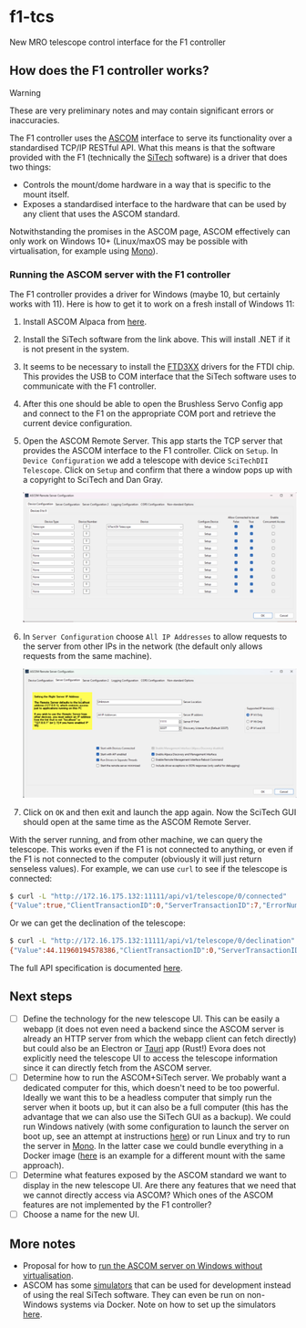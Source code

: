 # f1-tcs

New MRO telescope control interface for the F1 controller

## How does the F1 controller works?

> [!WARNING]
> These are very preliminary notes and may contain significant errors or inaccuracies.

The F1 controller uses the [ASCOM](https://ascom-standards.org/index.htm) interface to serve its functionality over a standardised TCP/IP RESTful API. What this means is that the software provided with the F1 (technically the [SiTech](http://siderealtechnology.com/SiTechSetup095Z.exe) software) is a driver that does two things:

- Controls the mount/dome hardware in a way that is specific to the mount itself.
- Exposes a standardised interface to the hardware that can be used by any client that uses the ASCOM standard.

Notwithstanding the promises in the ASCOM page, ASCOM effectively can only work on Windows 10+ (Linux/maxOS may be possible with virtualisation, for example using [Mono](https://www.mono-project.com)).

### Running the ASCOM server with the F1 controller

The F1 controller provides a driver for Windows (maybe 10, but certainly works with 11). Here is how to get it to work on a fresh install of Windows 11:

1. Install ASCOM Alpaca from [here](https://ascom-standards.org/Downloads/Index.htm).
2. Install the SiTech software from the link above. This will install .NET if it is not present in the system.
3. It seems to be necessary to install the [FTD3XX](https://ftdichip.com/drivers/d3xx-drivers/) drivers for the FTDI chip. This provides the USB to COM interface that the SiTech software uses to communicate with the F1 controller.
4. After this one should be able to open the Brushless Servo Config app and connect to the F1 on the appropriate COM port and retrieve the current device configuration.
5. Open the ASCOM Remote Server. This app starts the TCP server that provides the ASCOM interface to the F1 controller. Click on `Setup`. In `Device Configuration` we add a telescope with device `SciTechDII Telescope`. Click on `Setup` and confirm that there a window pops up with a copyright to SciTech and Dan Gray.

    ![Setup telescope](SetupTelescope.png)

6. In `Server Configuration` choose `All IP Addresses` to allow requests to the server from other IPs in the network (the default only allows requests from the same machine).

    ![Server configuration](SetupServer.png)

7. Click on `OK` and then exit and launch the app again. Now the SciTech GUI should open at the same time as the ASCOM Remote Server.

With the server running, and from other machine, we can query the telescope. This works even if the F1 is not connected to anything, or even if the F1 is not connected to the computer (obviously it will just return senseless values). For example, we can use `curl` to see if the telescope is connected:

```bash
$ curl -L "http://172.16.175.132:11111/api/v1/telescope/0/connected"
{"Value":true,"ClientTransactionID":0,"ServerTransactionID":7,"ErrorNumber":0,"ErrorMessage":""}
```

Or we can get the declination of the telescope:

```bash
$ curl -L "http://172.16.175.132:11111/api/v1/telescope/0/declination"
{"Value":44.11960194578386,"ClientTransactionID":0,"ServerTransactionID":4,"ErrorNumber":0,"ErrorMessage":""}
```

The full API specification is documented [here](https://ascom-standards.org/api/).

## Next steps

- [ ] Define the technology for the new telescope UI. This can be easily a webapp (it does not even need a backend since the ASCOM server is already an HTTP server from which the webapp client can fetch directly) but could also be an Electron or [Tauri](https://v2.tauri.app) app (Rust!) Evora does not explicitly need the telescope UI to access the telescope information since it can directly fetch from the ASCOM server.
- [ ] Determine how to run the ASCOM+SiTech server. We probably want a dedicated computer for this, which doesn't need to be too powerful. Ideally we want this to be a headless computer that simply run the server when it boots up, but it can also be a full computer (this has the advantage that we can also use the SiTech GUI as a backup). We could run Windows natively (with some configuration to launch the server on boot up, see an attempt at instructions [here](SetupOnWindows.md)) or run Linux and try to run the server in [Mono](https://www.mono-project.com). In the latter case we could bundle everything in a Docker image ([here](https://github.com/sdss/lvmpwi/blob/0.0.39/container/Dockerfile) is an example for a different mount with the same approach).
- [ ] Determine what features exposed by the ASCOM standard we want to display in the new telescope UI. Are there any features that we need that we cannot directly access via ASCOM? Which ones of the ASCOM features are not implemented by the F1 controller?
- [ ] Choose a name for the new UI.

## More notes

- Proposal for how to [run the ASCOM server on Windows without virtualisation](SetupOnWindows.md).
- ASCOM has some [simulators](https://github.com/ASCOMInitiative/ASCOM.Alpaca.Simulators) that can be used for development instead of using the real SiTech software. They can even be run on non-Windows systems via Docker. Note on how to set up the simulators [here](UsingASCOMSimulator.md).
